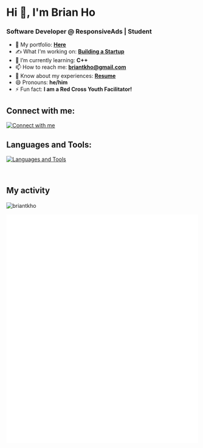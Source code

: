 <h1 align="left">Hi 👋, I'm Brian Ho</h1>
<h3 align="left">Software Developer @ ResponsiveAds | Student</h3>

- 💼 My portfolio: **[Here](https://brianho.tech/)**
- ✍️ What I'm working on: **[Building a Startup](https://www.uselayers.app/)**
- 🌱 I’m currently learning: **C++**
- 📫 How to reach me: **briantkho@gmail.com**
- 📄 Know about my experiences: **[Resume](https://drive.google.com/file/d/1DTRz67E8Yzhk-mwqvskMYUhzy88LkSD8/view?usp=sharing)**
- 😄 Pronouns: **he/him**
- ⚡ Fun fact: **I am a Red Cross Youth Facilitator!**

<h2 align="left">Connect with me:</h3>

[![Connect with me](https://skillicons.dev/icons?i=linkedin)](https://www.linkedin.com/in/briantkho/)

<h2 align="left">Languages and Tools:</h2>

[![Languages and Tools](https://skillicons.dev/icons?i=ts,js,react,svelte,angular,express,nodejs,java,mongodb,mysql,prisma,sass,supabase,tailwind,py,ai,ps)]()
<!-- 
<p align="left"> <a href="https://developer.mozilla.org/en-US/docs/Web/JavaScript" target="_blank" rel="noreferrer"> <img src="https://raw.githubusercontent.com/devicons/devicon/master/icons/javascript/javascript-original.svg" alt="javascript" width="40" height="40"/> </a> <a href="https://www.typescriptlang.org/" target="_blank" rel="noreferrer"> <img src="https://raw.githubusercontent.com/devicons/devicon/master/icons/typescript/typescript-original.svg" alt="typescript" width="40" height="40"/> </a> <a href="https://www.w3.org/html/" target="_blank" rel="noreferrer"> <img src="https://raw.githubusercontent.com/devicons/devicon/master/icons/html5/html5-original-wordmark.svg" alt="html5" width="40" height="40"/> </a> <a href="https://www.w3schools.com/css/" target="_blank" rel="noreferrer"> <img src="https://raw.githubusercontent.com/devicons/devicon/master/icons/css3/css3-original-wordmark.svg" alt="css3" width="40" height="40"/> </a> <a href="https://reactjs.org/" target="_blank" rel="noreferrer"> <img src="https://raw.githubusercontent.com/devicons/devicon/master/icons/react/react-original-wordmark.svg" alt="react" width="40" height="40"/> </a> <a href="https://svelte.dev" target="_blank" rel="noreferrer"> <img src="https://upload.wikimedia.org/wikipedia/commons/1/1b/Svelte_Logo.svg" alt="svelte" width="40" height="40"/> </a> <a href="https://sass-lang.com" target="_blank" rel="noreferrer"> <img src="https://raw.githubusercontent.com/devicons/devicon/master/icons/sass/sass-original.svg" alt="sass" width="40" height="40"/> </a> <a href="https://nodejs.org" target="_blank" rel="noreferrer"> <img src="https://raw.githubusercontent.com/devicons/devicon/master/icons/nodejs/nodejs-original-wordmark.svg" alt="nodejs" width="40" height="40"/> </a> <a href="https://expressjs.com" target="_blank" rel="noreferrer"> <img src="https://raw.githubusercontent.com/devicons/devicon/master/icons/express/express-original-wordmark.svg" alt="express" width="40" height="40"/> </a> <a href="https://www.figma.com/" target="_blank" rel="noreferrer"> <img src="https://www.vectorlogo.zone/logos/figma/figma-icon.svg" alt="figma" width="40" height="40"/> </a> <a href="https://www.photoshop.com/en" target="_blank" rel="noreferrer"> <img src="https://raw.githubusercontent.com/devicons/devicon/master/icons/photoshop/photoshop-line.svg" alt="photoshop" width="40" height="40"/> </a> <a href="https://www.adobe.com/in/products/illustrator.html" target="_blank" rel="noreferrer"> <img src="https://www.vectorlogo.zone/logos/adobe_illustrator/adobe_illustrator-icon.svg" alt="illustrator" width="40" height="40"/> </a> <a href="https://www.python.org" target="_blank" rel="noreferrer"> <img src="https://raw.githubusercontent.com/devicons/devicon/master/icons/python/python-original.svg" alt="python" width="40" height="40"/> </a> </p> -->

<br>

<h2> My activity </h2>

<!-- ![Snake](https://github.com/briantkho/briantkho/blob/output/github-contribution-grid-snake.gif) -->

<!-- <p>&nbsp;<img align="center" src="https://github-readme-stats.vercel.app/api?username=briantkho&show_icons=true&locale=en" alt="briantkho" /></p> -->

<p><img align="center" src="https://github-readme-streak-stats.herokuapp.com/?user=briantkho&" alt="briantkho" /></p>

![Metrics](https://github.com/briantkho/briantkho/blob/main/github-metrics.svg)
